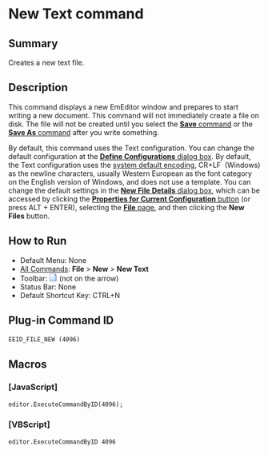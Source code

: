 # New Text command

## Summary

Creates a new text file.

## Description

This command displays a new EmEditor window and prepares to start writing a
new document. This command will not immediately create a file on disk. The
file will not be created until you select the [**Save** command](file_save) or the [**Save As** command](file_save_as) after you write something.

By default, this command uses the Text configuration. You can change the
default configuration at the
[**Define Configurations** dialog box](../../dlg/configurations/index). By default, the Text
configuration uses the [system default encoding](../../glossary/index), CR+LF  (Windows) as the newline characters,
usually Western European as the font category on the English version of
Windows, and does not use a template. You can change the default settings in
the [**New File** **Details** dialog box](../../dlg/properties/file/new_details/index), which can be accessed by clicking the
[**Properties for Current Configuration** button](../tools/customize) (or press ALT + ENTER), selecting the
[**File** page](../../dlg/properties/file/index), and then
clicking the **New**
**Files**
button.

## How to Run

- Default Menu: None
- [All Commands](../tools/all_commands): **File** \> **New** \> **New Text**
- Toolbar: ![](../../images/filenew.png) (not
on the arrow)
- Status Bar: None
- Default Shortcut Key: CTRL+N

## Plug-in Command ID

```
EEID_FILE_NEW (4096)
```

## Macros

### \[JavaScript\]

```
editor.ExecuteCommandByID(4096);
```

### \[VBScript\]

```
editor.ExecuteCommandByID 4096
```

